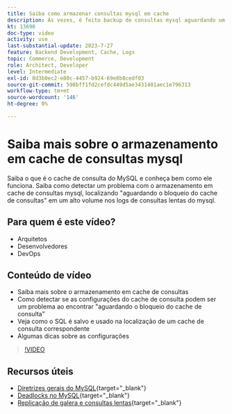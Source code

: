 ```yaml
---
title: Saiba como armazenar consultas mysql em cache
description: Às vezes, é feito backup de consultas mysql aguardando um bloqueio. Este tutorial explica o que é o armazenamento em cache de consultas e algumas recomendações para configurações se você tiver problemas.
kt: 13690
doc-type: video
activity: use
last-substantial-update: 2023-7-27
feature: Backend Development, Cache, Logs
topic: Commerce, Development
role: Architect, Developer
level: Intermediate
exl-id: 8d3b0ec2-e80c-4457-b924-69e8b8cedf03
source-git-commit: 598bff1fd2cefdc449d5ae3431401aec1e796313
workflow-type: tm+mt
source-wordcount: '146'
ht-degree: 0%

---
```


# Saiba mais sobre o armazenamento em cache de consultas mysql

Saiba o que é o cache de consulta do MySQL e conheça bem como ele funciona. Saiba como detectar um problema com o armazenamento em cache de consultas mysql, localizando &quot;aguardando o bloqueio do cache de consultas&quot; em um alto volume nos logs de consultas lentas do mysql.

## Para quem é este vídeo?

- Arquitetos
- Desenvolvedores
- DevOps

## Conteúdo de vídeo

- Saiba mais sobre o armazenamento em cache de consultas
- Como detectar se as configurações do cache de consulta podem ser um problema ao encontrar &quot;aguardando o bloqueio do cache de consulta&quot;
- Veja como o SQL é salvo e usado na localização de um cache de consulta correspondente
- Algumas dicas sobre as configurações

>[!VIDEO](https://video.tv.adobe.com/v/3422015?learn=on)

## Recursos úteis

- [Diretrizes gerais do MySQL](https://experienceleague.adobe.com/docs/commerce-operations/installation-guide/prerequisites/database-server/mysql.html?lang=en){target="_blank"}
- [Deadlocks no MySQL](https://experienceleague.adobe.com/docs/commerce-knowledge-base/kb/troubleshooting/database/deadlocks-in-mysql.html){target="_blank"}
- [Replicação de galera e consultas lentas](https://experienceleague.adobe.com/docs/commerce-learn/tutorials/backend-development/galera-db-slow-replication.html){target="_blank"}
